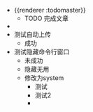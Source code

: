 - {{renderer :todomaster}}
	- TODO 完成文章
-
- 测试自动上传
	- 成功
- 测试隐藏命令行窗口
	- 未成功
	- 隐藏无用
	- 修改为system
		- 测试
		- 测试2
		-